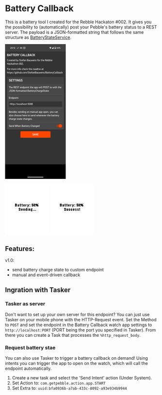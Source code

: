 # Battery Callback
This is a battery tool I created for the Rebble Hackaton #002.
It gives you the possibility to (automatically) post your Pebble's battery status to a REST server.
The payload is a JSON-formatted string that follows the same structure as <a href="https://developer.rebble.io/developer.pebble.com/docs/c/Foundation/Event_Service/BatteryStateService/index.html#BatteryChargeState">BatteryStateService</a>.

<img src ="BatteryCallback/screenshot_config.png" width= 200 alt = "Battery Callback Phone Config screenshot">

![Battery Callback app screenshot](BatteryCallback/screenshot2.png)
![Battery Callback app screenshot](BatteryCallback/screenshot3.png)

## Features:
v1.0:
- send battery charge state to custom endpoint
- manual and event-driven callback 

## Ingration with Tasker
### Tasker as server
Don't want to set up your own server for this endpoint? You can just use Tasker on your mobile phone with the HTTP-Request event. 
Set the Method to `POST` and set the endpoint in the Battery Callback watch app settings to `http://localhost:PORT` (PORT being the port you specified in Tasker).
From there you can create a Task that processes the `%http_request_body`. 

### Request battery stae
You can also use Tasker to trigger a battery callback on demand! Using intents you can trigger the app to open on the watch, which will call the endpoint automatically.
1. Create a new task and select the 'Send Intent' action (Under System). 
2. Set Action to: `com.getpebble.action.app.START`
3. Set Extra to: `uuid:bfa0936b-a7ab-433c-8092-a93e934b9944`
